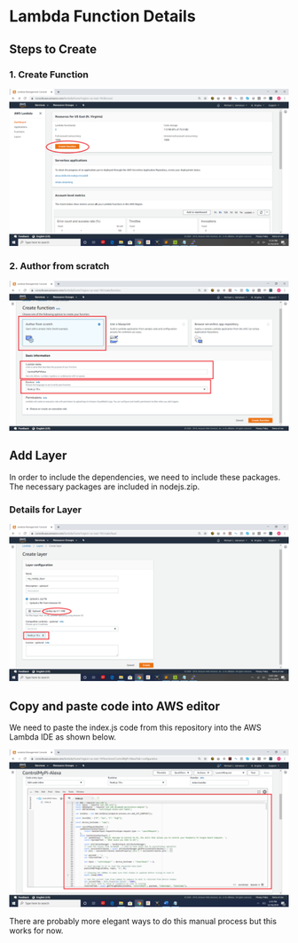 # Lambda Function Details

## Steps to Create
### 1. Create Function

![Create Lambda](/images/lambda-create-function.png)

### 2. Author from scratch
![Lambda Function Details](/images/lambda-create-function-details.png)

## Add Layer
In order to include the dependencies, we need to include these packages. The necessary packages are included in nodejs.zip.

### Details for Layer
![Lambda Layer Details](/images/lambda-layer-details.png)

## Copy and paste code into AWS editor
We need to paste the index.js code from this repository into the AWS Lambda IDE as shown below.

![Copy Lambda Code](/images/lambda-paste-code.png)

There are probably more elegant ways to do this manual process but this works for now.
